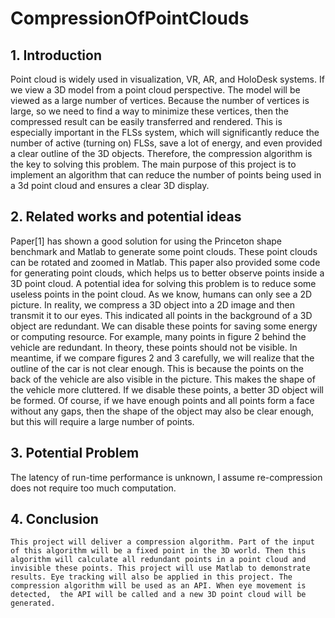 # CompressionOfPointClouds

## 1. Introduction

Point cloud is widely used in visualization, VR, AR, and HoloDesk systems. If we
view a 3D model from a point cloud perspective. The model will be viewed as a large
number of vertices. Because the number of vertices is large, so we need to find a way to
minimize these vertices, then the compressed result can be easily transferred and
rendered. This is especially important in the FLSs system, which will significantly reduce
the number of active (turning on) FLSs, save a lot of energy, and even provided a clear
outline of the 3D objects. Therefore, the compression algorithm is the key to solving this
problem. The main purpose of this project is to implement an algorithm that can reduce
the number of points being used in a 3d point cloud and ensures a clear 3D display.

## 2. Related works and potential ideas

Paper[1] has shown a good solution for using the Princeton shape benchmark and
Matlab to generate some point clouds. These point clouds can be rotated and zoomed in
Matlab. This paper also provided some code for generating point clouds, which helps us
to better observe points inside a 3D point cloud.
A potential idea for solving this problem is to reduce some useless points in the
point cloud. As we know, humans can only see a 2D picture. In reality, we compress a 3D
object into a 2D image and then transmit it to our eyes. This indicated all points in the
background of a 3D object are redundant. We can disable these points for saving some
energy or computing resource. For example, many points in figure 2 behind the vehicle
are redundant. In theory, these points should not be visible. In meantime, if we compare
figures 2 and 3 carefully, we will realize that the outline of the car is not clear enough.
This is because the points on the back of the vehicle are also visible in the picture. This
makes the shape of the vehicle more cluttered. If we disable these points, a better 3D
object will be formed. Of course, if we have enough points and all points form a face
without any gaps, then the shape of the object may also be clear enough, but this will
require a large number of points.

## 3. Potential Problem

The latency of run-time performance is unknown, I assume re-compression does not require too much computation.  


## 4. Conclusion

	This project will deliver a compression algorithm. Part of the input of this algorithm will be a fixed point in the 3D world. Then this algorithm will calculate all redundant points in a point cloud and invisible these points. This project will use Matlab to demonstrate results. Eye tracking will also be applied in this project. The compression algorithm will be used as an API. When eye movement is detected,  the API will be called and a new 3D point cloud will be generated.
